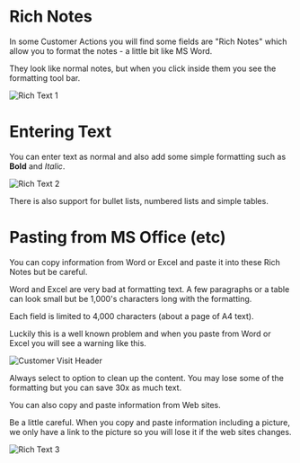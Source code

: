 # Rich Notes

In some Customer Actions you will find some fields are "Rich Notes" which allow you to format the notes - a little bit like MS Word.

They look like normal notes, but when you click inside them you see the formatting tool bar.

![Rich Text 1](Docs/-images/CustomerActions/richtext1.png)

# Entering Text

You can enter text as normal and also add some simple formatting such as **Bold** and *Italic*.

![Rich Text 2](Docs/-images/CustomerActions/richtext2.png)

There is also support for bullet lists, numbered lists and simple tables.

# Pasting from MS Office (etc)

You can copy information from Word or Excel and paste it into these Rich Notes but be careful.

Word and Excel are very bad at formatting text. A few paragraphs or a table can look small but be 1,000's characters long with the formatting.

Each field is limited to 4,000 characters (about a page of A4 text).

Luckily this is a well known problem and when you paste from Word or Excel you will see a warning like this.

![Customer Visit Header](Docs/-images/CustomerActions/PasteFromWord.png) 

Always select to option to clean up the content.  You may lose some of the formatting but you can save 30x as much text.

You can also copy and paste information from Web sites.

Be a little careful.  When you copy and paste information including a picture, we only have a link to the picture so you will lose it if the web sites changes.

![Rich Text 3](Docs/-images/CustomerActions/richtext3.png)



